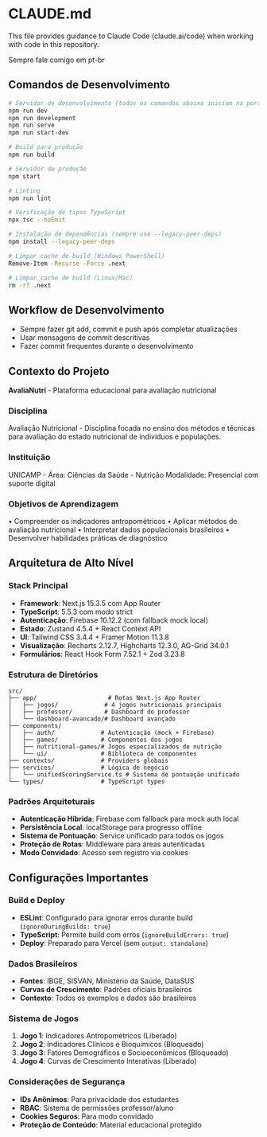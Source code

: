 # CLAUDE.md

This file provides guidance to Claude Code (claude.ai/code) when working with code in this repository.

Sempre fale comigo em pt-br

## Comandos de Desenvolvimento

```bash
# Servidor de desenvolvimento (todos os comandos abaixo iniciam na porta 3000)
npm run dev
npm run development
npm run serve
npm run start-dev

# Build para produção
npm run build

# Servidor de produção
npm start

# Linting
npm run lint

# Verificação de tipos TypeScript
npx tsc --noEmit

# Instalação de dependências (sempre use --legacy-peer-deps)
npm install --legacy-peer-deps

# Limpar cache de build (Windows PowerShell)
Remove-Item -Recurse -Force .next

# Limpar cache de build (Linux/Mac)
rm -rf .next
```

## Workflow de Desenvolvimento
- Sempre fazer git add, commit e push após completar atualizações
- Usar mensagens de commit descritivas
- Fazer commit frequentes durante o desenvolvimento

## Contexto do Projeto
**AvaliaNutri** - Plataforma educacional para avaliação nutricional

### Disciplina
Avaliação Nutricional - Disciplina focada no ensino dos métodos e técnicas para avaliação do estado nutricional de indivíduos e populações.

### Instituição
UNICAMP - Área: Ciências da Saúde - Nutrição
Modalidade: Presencial com suporte digital

### Objetivos de Aprendizagem
• Compreender os indicadores antropométricos
• Aplicar métodos de avaliação nutricional
• Interpretar dados populacionais brasileiros
• Desenvolver habilidades práticas de diagnóstico

## Arquitetura de Alto Nível

### Stack Principal
- **Framework**: Next.js 15.3.5 com App Router
- **TypeScript**: 5.5.3 com modo strict
- **Autenticação**: Firebase 10.12.2 (com fallback mock local)
- **Estado**: Zustand 4.5.4 + React Context API
- **UI**: Tailwind CSS 3.4.4 + Framer Motion 11.3.8
- **Visualização**: Recharts 2.12.7, Highcharts 12.3.0, AG-Grid 34.0.1
- **Formulários**: React Hook Form 7.52.1 + Zod 3.23.8

### Estrutura de Diretórios
```
src/
├── app/                    # Rotas Next.js App Router
│   ├── jogos/             # 4 jogos nutricionais principais
│   ├── professor/         # Dashboard do professor
│   └── dashboard-avancado/# Dashboard avançado
├── components/            
│   ├── auth/             # Autenticação (mock + Firebase)
│   ├── games/            # Componentes dos jogos
│   ├── nutritional-games/# Jogos especializados de nutrição
│   └── ui/               # Biblioteca de componentes
├── contexts/             # Providers globais
├── services/             # Lógica de negócio
│   └── unifiedScoringService.ts # Sistema de pontuação unificado
└── types/                # TypeScript types
```

### Padrões Arquiteturais
- **Autenticação Híbrida**: Firebase com fallback para mock auth local
- **Persistência Local**: localStorage para progresso offline
- **Sistema de Pontuação**: Service unificado para todos os jogos
- **Proteção de Rotas**: Middleware para áreas autenticadas
- **Modo Convidado**: Acesso sem registro via cookies

## Configurações Importantes

### Build e Deploy
- **ESLint**: Configurado para ignorar erros durante build (`ignoreDuringBuilds: true`)
- **TypeScript**: Permite build com erros (`ignoreBuildErrors: true`)
- **Deploy**: Preparado para Vercel (sem `output: standalone`)

### Dados Brasileiros
- **Fontes**: IBGE, SISVAN, Ministério da Saúde, DataSUS
- **Curvas de Crescimento**: Padrões oficiais brasileiros
- **Contexto**: Todos os exemplos e dados são brasileiros

### Sistema de Jogos
1. **Jogo 1**: Indicadores Antropométricos (Liberado)
2. **Jogo 2**: Indicadores Clínicos e Bioquímicos (Bloqueado)
3. **Jogo 3**: Fatores Demográficos e Socioeconômicos (Bloqueado)
4. **Jogo 4**: Curvas de Crescimento Interativas (Liberado)

### Considerações de Segurança
- **IDs Anônimos**: Para privacidade dos estudantes
- **RBAC**: Sistema de permissões professor/aluno
- **Cookies Seguros**: Para modo convidado
- **Proteção de Conteúdo**: Material educacional protegido
